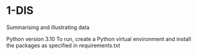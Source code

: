 # 1-DIS
Summarising and illustrating data

Python version 3.10
To run, create a Python virtual environment and install the packages as specified in requirements.txt